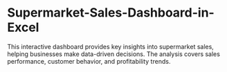 # Supermarket-Sales-Dashboard-in-Excel
This interactive dashboard provides key insights into supermarket sales, helping businesses make data-driven decisions. The analysis covers sales performance, customer behavior, and profitability trends.

